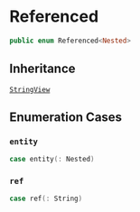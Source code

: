 # Referenced

``` swift
public enum Referenced<Nested>
```

## Inheritance

[`StringView`](/StringView)

## Enumeration Cases

### `entity`

``` swift
case entity(: Nested)
```

### `ref`

``` swift
case ref(: String)
```
